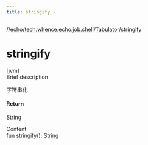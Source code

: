 ```yaml
---
title: stringify -
---
```

//[echo](../../index.md)/[tech.whence.echo.job.shell](../index.md)/[Tabulator](index.md)/[stringify](stringify.md)



# stringify  
[jvm]  
Brief description  


字符串化



#### Return  


String

  
Content  
fun [stringify](stringify.md)(): [String](https://kotlinlang.org/api/latest/jvm/stdlib/kotlin/-string/index.html)  



